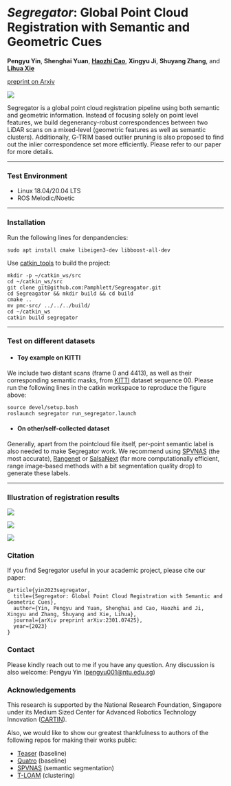 # ***Segregator***: Global Point Cloud Registration with Semantic and Geometric Cues

**Pengyu Yin**, **Shenghai Yuan**, **[Haozhi Cao](https://www.researchgate.net/profile/Haozhi-Cao)**, **Xingyu Ji**, **Shuyang Zhang**, and **[Lihua Xie](https://dr.ntu.edu.sg/cris/rp/rp00784)**

[preprint on Arxiv](https://arxiv.org/abs/2301.07425)

![](assets/segregator_intro.png)

Segregator is a global point cloud registration pipeline using both semantic and geometric information. Instead of focusing solely on point level features, we build degenerancy-robust correspondences between two LiDAR scans on a mixed-level (geometric features as well as semantic clusters). Additionally, G-TRIM based outlier pruning is also proposed to find out the inlier correspondence set more efficiently. Please refer to our paper for more details.

----

### Test Environment
* Linux 18.04/20.04 LTS
* ROS Melodic/Noetic

----

### Installation
Run the following lines for denpandencies:
```
sudo apt install cmake libeigen3-dev libboost-all-dev
```
Use [catkin_tools](https://catkin-tools.readthedocs.io/en/latest/) to build the project:
```
mkdir -p ~/catkin_ws/src
cd ~/catkin_ws/src
git clone git@github.com:Pamphlett/Segreagator.git
cd Segreagator && mkdir build && cd build
cmake ..
mv pmc-src/ ../../../build/
cd ~/catkin_ws
catkin build segregator 
```

----

### Test on different datasets
* #### Toy example on KITTI
We include two distant scans (frame 0 and 4413), as well as their corresponding semantic masks, from [KITTI](https://www.cvlibs.net/datasets/kitti/) dataset sequence 00. Please run the following lines in the catkin workspace to reproduce the figure above:
```
source devel/setup.bash
roslaunch segregator run_segregator.launch
```
* #### On other/self-collected dataset
Generally, apart from the pointcloud file itself, per-point semantic label is also needed to make Segregator work. We recommend using [SPVNAS](https://github.com/mit-han-lab/spvnas/blob/master/README.md#news) (the most accurate), [Rangenet](https://github.com/PRBonn/rangenet_lib) or [SalsaNext](https://github.com/TiagoCortinhal/SalsaNext) (far more computationally efficient, range image-based methods with a bit segmentation quality drop) to generate these labels.

----
### Illustration of registration results
![](https://cdn.staticaly.com/gh/Pamphlett/picx-images-hosting@master/20230615/kitti_initial_val.3stryu9etd00.webp)

![](https://cdn.staticaly.com/gh/Pamphlett/picx-images-hosting@master/20230615/kitti_initial_val.3stryu9etd00.webp)

![](https://cdn.staticaly.com/gh/Pamphlett/picx-images-hosting@master/20230615/kitti_initial_val.3stryu9etd00.webp)


### Citation
If you find Segregator useful in your academic project, please cite our paper:
```
@article{yin2023segregator,
  title={Segregator: Global Point Cloud Registration with Semantic and Geometric Cues},
  author={Yin, Pengyu and Yuan, Shenghai and Cao, Haozhi and Ji, Xingyu and Zhang, Shuyang and Xie, Lihua},
  journal={arXiv preprint arXiv:2301.07425},
  year={2023}
}
```

### Contact
Please kindly reach out to me if you have any question. Any discussion is also welcome:
Pengyu Yin ([pengyu001@ntu.edu.sg]())

### Acknowledgements
This research is supported by the National Research Foundation, Singapore under its Medium Sized Center for Advanced Robotics Technology Innovation ([CARTIN](https://www.ntu.edu.sg/cartin)).

Also, we would like to show our greatest thankfulness to authors of the following repos for making their works public:
* [Teaser](https://github.com/MIT-SPARK/TEASER-plusplus) (baseline)
* [Quatro](https://github.com/url-kaist/Quatro) (baseline)
* [SPVNAS](https://github.com/mit-han-lab/spvnas) (semantic segmentation)
* [T-LOAM](https://github.com/zpw6106/tloam) (clustering) 
